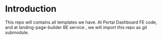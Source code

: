 # Introduction
This repo will contains all templates we have. 
At Portal Dashboard FE code, and at landing-page-builder BE service , we will import this repo as git submodule.